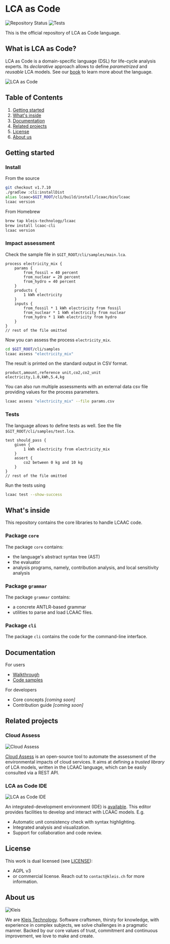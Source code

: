 # LCA as Code

![Repository Status](https://www.repostatus.org/badges/latest/active.svg)
![Tests](https://github.com/kleis-technology/lcaac/actions/workflows/test.yaml/badge.svg)

This is the official repository of LCA as Code language.

## What is LCA as Code?

LCA as Code is a domain-specific language (DSL) for life-cycle analysis experts.
Its *declarative* approach allows to define *parametrized* and *reusable* LCA models.
See our [book](https://lca-as-code.com/book) to learn more about the language.

![LCA as Code](./assets/logo-white-60pct.png)

## Table of Contents

1. [Getting started](#getting-started)
2. [What's inside](#whats-inside)
3. [Documentation](#documentation)
4. [Related projects](#related-projects)
5. [License](#license)
6. [About us](#about-us)

## Getting started

### Install

From the source
```bash
git checkout v1.7.10
./gradlew :cli:installDist
alias lcaac=$GIT_ROOT/cli/build/install/lcaac/bin/lcaac
lcaac version
```

From Homebrew
```bash
brew tap kleis-technology/lcaac
brew install lcaac-cli
lcaac version
```

### Impact assessment

Check the sample file in `$GIT_ROOT/cli/samples/main.lca`.

```lca
process electricity_mix {
    params {
        from_fossil = 40 percent
        from_nuclear = 20 percent
        from_hydro = 40 percent
    }
    products {
        1 kWh electricity
    }
    inputs {
        from_fossil * 1 kWh electricity from fossil
        from_nuclear * 1 kWh electricity from nuclear
        from_hydro * 1 kWh electricity from hydro
    }
}
// rest of the file omitted
```


Now you can assess the process `electricity_mix`.
```bash
cd $GIT_ROOT/cli/samples
lcaac assess "electricity_mix"
```
The result is printed on the standard output in CSV format.
```csv
product,amount,reference unit,co2,co2_unit
electricity,1.0,kWh,5.4,kg
```

You can also run multiple assessments with an external data csv file providing values for the process parameters.
```bash
lcaac assess "electricity_mix" --file params.csv
```

### Tests

The language allows to define tests as well. See the file `$GIT_ROOT/cli/samples/test.lca`.

```lca
test should_pass {
    given {
        1 kWh electricity from electricity_mix
    }
    assert {
        co2 between 0 kg and 10 kg
    }
}
// rest of the file omitted
```

Run the tests using
```bash
lcaac test --show-success
```

## What's inside

This repository contains the core libraries to handle LCAAC code.

### Package `core`

The package `core` contains:
- the language's abstract syntax tree (AST)
- the evaluator
- analysis programs, namely, contribution analysis, and local sensitivity analysis

### Package `grammar`

The package `grammar` contains:
- a concrete ANTLR-based grammar
- utilities to parse and load LCAAC files.

### Package `cli`

The package `cli` contains the code for the command-line interface.

## Documentation

For users
- [Walkthrough](https://lca-as-code.com/book)
- [Code samples](./tutorials/README.md)

For developers
- Core concepts *\[coming soon\]*
- Contribution guide *\[coming soon\]*

## Related projects

### Cloud Assess

![Cloud Assess](./assets/cloudassess.svg)

[Cloud Assess](https://github.com/kleis-technology/cloud-assess) is an open-source tool 
to automate the assessment of the environmental impacts of cloud services.
It aims at defining a *trusted library* of LCA models, written in the LCAAC language,
which can be easily consulted via a REST API.

### LCA as Code IDE

![LCA as Code IDE](./assets/code_sample.png)

An integrated-development environment (IDE) is [available](https://lca-as-code.com).
This editor provides facilities to develop and interact with LCAAC models. E.g.
- Automatic unit consistency check with syntax highlighting.
- Integrated analysis and visualization.
- Support for collaboration and code review.

## License

This work is dual licensed (see [LICENSE](LICENSE.txt)):
- AGPL v3
- or commercial license. 
Reach out to `contact@kleis.ch` for more information.

## About us

![Kleis](./assets/kleis.svg)

We are [Kleis Technology](https://kleis.ch).
Software craftsmen, thirsty for knowledge, with experience in complex subjects, we solve challenges in a pragmatic manner. 
Backed by our core values of trust, commitment and continuous improvement, we love to make and create.
